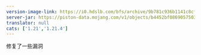 ```yaml
---
version-image-link: https://i0.hdslb.com/bfs/archive/9b781c936b1141c8cfeeaee56cb634878e24d961.png
server-jar: https://piston-data.mojang.com/v1/objects/b4452bf086905750376d2014c3b1063aca14320f/server.jar
translator: null
cats: ['1.21','1.21.4']
---
```

修复了一些漏洞
